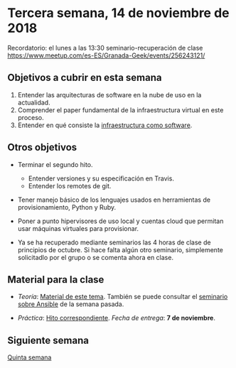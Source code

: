 # Tercera semana, 14 de noviembre de 2018

Recordatorio: el lunes a las 13:30 seminario-recuperación de clase
https://www.meetup.com/es-ES/Granada-Geek/events/256243121/

## Objetivos a cubrir en esta semana

1. Entender las arquitecturas de software en la nube de uso en la
   actualidad.
3. Comprender el paper fundamental de la infraestructura virtual en
   este proceso.
4. Entender en qué consiste la [infraestructura como software](https://jj.github.io/CC/documentos/temas/Provision). 

## Otros objetivos

* Terminar el segundo hito.
  * Entender versiones y su especificación en Travis.
  * Entender los remotes de git.

* Tener manejo básico de los lenguajes usados en herramientas de
  provisionamiento, Python y Ruby.
  
* Poner a punto hipervisores de uso local y cuentas cloud que permitan
  usar máquinas virtuales para provisionar.
  
* Ya se ha recuperado mediante seminarios las 4 horas de clase de principios de octubre. Si hace falta algún otro seminario, simplemente solicitadlo por el grupo o se comenta ahora en clase.

  
## Material para la clase


* *Teoría*: [Material de este tema](https://jj.github.io/CC/documentos/temas/Provision). También se puede consultar el [seminario sobre Ansible](https://www.youtube.com/watch?v=gFd9aj78_SM) de la semana pasada.

* *Práctica*:
  [Hito correspondiente](https://jj.github.io/CC/documentos/proyecto/2.Provisionamiento). *Fecha
  de entrega*: **7 de noviembre**. 


## Siguiente semana

[Quinta semana](05-semana.md)
